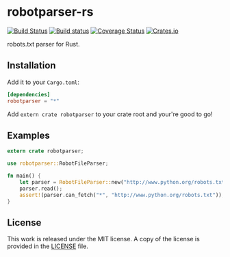 # robotparser-rs

[![Build Status](https://travis-ci.org/messense/robotparser-rs.svg)](https://travis-ci.org/messense/robotparser-rs)
[![Build status](https://ci.appveyor.com/api/projects/status/usb5fo89sxq5txk3/branch/master?svg=true)](https://ci.appveyor.com/project/messense/robotparser-rs/branch/master)
[![Coverage Status](https://coveralls.io/repos/messense/robotparser-rs/badge.svg)](https://coveralls.io/r/messense/robotparser-rs)
[![Crates.io](https://img.shields.io/crates/v/robotparser.svg)](https://crates.io/crates/robotparser)

robots.txt parser for Rust.


## Installation

Add it to your ``Cargo.toml``:

```toml
[dependencies]
robotparser = "*"
```

Add ``extern crate robotparser`` to your crate root and your're good to go!


## Examples

```rust
extern crate robotparser;

use robotparser::RobotFileParser;

fn main() {
    let parser = RobotFileParser::new("http://www.python.org/robots.txt");
    parser.read();
    assert!(parser.can_fetch("*", "http://www.python.org/robots.txt"));
}
```


## License

This work is released under the MIT license. A copy of the license is provided in the [LICENSE](./LICENSE) file.
